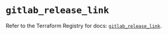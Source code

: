 # `gitlab_release_link`

Refer to the Terraform Registry for docs: [`gitlab_release_link`](https://registry.terraform.io/providers/gitlabhq/gitlab/18.1.1/docs/resources/release_link).
